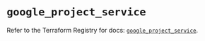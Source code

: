 # `google_project_service`

Refer to the Terraform Registry for docs: [`google_project_service`](https://registry.terraform.io/providers/hashicorp/google-beta/6.6.0/docs/resources/google_project_service).
